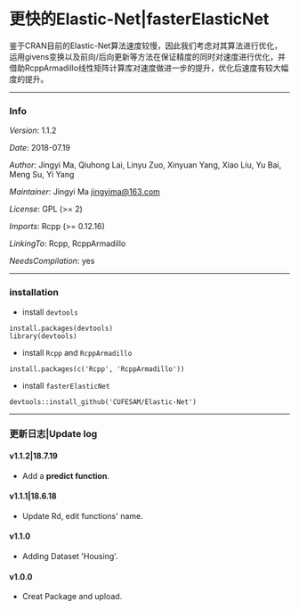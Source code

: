 # 更快的Elastic-Net|fasterElasticNet

鉴于CRAN目前的Elastic-Net算法速度较慢，因此我们考虑对其算法进行优化，运用givens变换以及前向/后向更新等方法在保证精度的同时对速度进行优化，并借助RcppArmadillo线性矩阵计算库对速度做进一步的提升，优化后速度有较大幅度的提升。

***
### Info
*Version*: 1.1.2

*Date*: 2018-07.19

*Author*: Jingyi Ma, Qiuhong Lai, Linyu Zuo, Xinyuan Yang, Xiao Liu, Yu Bai, Meng Su, Yi Yang

*Maintainer*: Jingyi Ma <jingyima@163.com>

*License*: GPL (>= 2)

*Imports*: Rcpp (>= 0.12.16)

*LinkingTo*: Rcpp, RcppArmadillo

*NeedsCompilation*: yes

***

### installation
- install `devtools`
```
install.packages(devtools)
library(devtools)
```
- install `Rcpp` and `RcppArmadillo`
```
install.packages(c('Rcpp', 'RcppArmadillo'))
```
- install `fasterElasticNet`
```
devtools::install_github('CUFESAM/Elastic-Net')
```

***

### 更新日志|Update log
#### v1.1.2|18.7.19
- Add a **predict function**.

#### v1.1.1|18.6.18
- Update Rd, edit functions' name.

#### v1.1.0
- Adding Dataset 'Housing'.

#### v1.0.0
- Creat Package and upload.